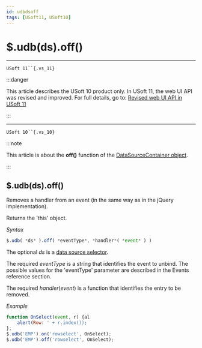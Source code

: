 ```yaml
---
id: udbdsoff
tags: [USoft11, USoft10]
---
```

# $.udb(ds).off()



----

`USoft 11``{.vs_11}`


:::danger

This article describes the USoft 10 product only.
In USoft 11, the web UI API was revised and improved. For full details, go to:
[Revised web UI API in USoft 11](/docs/Web_and_app_UIs/UDB_udb/Revised_web_UI_API_in_USoft_11.md)

:::

----

`USoft 10``{.vs_10}`


:::note

This article is about the **off()** function of the [DataSourceContainer object](/docs/Web_and_app_UIs/UDB_DataSourceContainer).

:::

## **$.udb(ds).off()**

Removes a handler from an event (in the same way as in the jQuery implementation).

Returns the 'this' object.

*Syntax*

```js
$.udb( *ds* ).off( *eventType*, *handler*( *event* ) )
```

The optional *ds* is a [data source selector](/docs/Web_and_app_UIs/UDB_DataSourceMetaContainer/UDB_DataSourceMetaContainer_object.md).

The required *eventType* is a string that identifies the event to unbind. The possible values for the 'eventType' parameter are described in the Events reference section.

The required *handler*(*event*) is a function that identifies the entry to be removed.

*Example*

```js
function OnSelect(event, r) {al
    alert(Row: ' + r.index());
};
$.udb('EMP').on('rowselect', OnSelect);
$.udb('EMP').off('rowselect', OnSelect);
```

 